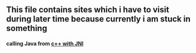 ## This file contains sites which i have to visit during later time because currently i am stuck in something 

#### calling Java from [c++ with JNI](https://www.codeproject.com/Articles/993067/Calling-Java-from-Cplusplus-with-JNI)
